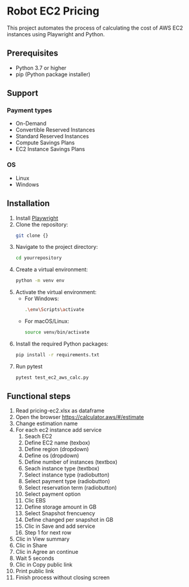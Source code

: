 # Robot EC2 Pricing

This project automates the process of calculating the cost of AWS EC2 instances using Playwright and Python.

## Prerequisites

- Python 3.7 or higher
- pip (Python package installer)

## Support

### Payment types

- On-Demand
- Convertible Reserved Instances
- Standard Reserved Instances
- Compute Savings Plans
- EC2 Instance Savings Plans

### OS

- Linux
- Windows
## Installation

1. Install [Playwright](https://playwright.dev/python/docs/intro)
2. Clone the repository:
   ```bash
   git clone {}
   ```
3. Navigate to the project directory:
   ```bash
   cd yourrepository
   ```
4. Create a virtual environment:
   ```bash
   python -m venv env
   ```
5. Activate the virtual environment:
   - For Windows:
     ```bash
     .\env\Scripts\activate
     ```
   - For macOS/Linux:
     ```bash
     source venv/bin/activate
     ```
6. Install the required Python packages:
   ```bash
   pip install -r requirements.txt
   ```
7. Run pytest
   ```bash
   pytest test_ec2_aws_calc.py
   ```


## Functional steps

1. Read pricing-ec2.xlsx as dataframe
2. Open the browser https://calculator.aws/#/estimate
3. Change estimation name
4. For each ec2 instance add service
   1. Seach EC2
   2. Define EC2 name (texbox)
   3. Define region (dropdown)
   4. Define os (dropdown)
   5. Define number of instances (textbox)
   6. Seach instance type (textbox)
   7. Select instance type (radiobutton)
   8. Select payment type (radiobutton)
   9. Select reservation term (radiobutton)
   10. Select payment option
   11. Clic EBS
   12. Define storage amount in GB
   13. Select Snapshot frencuency
   14. Define changed per snapshot in GB
   15. Clic in Save and add service
   16. Step 1 for next row
5.  Clic in View summary
6.  Clic in Share
7.  Clic in Agree an continue
8.  Wait 5 seconds
9.  Clic in Copy public link
10. Print public link
11. Finish process without closing screen